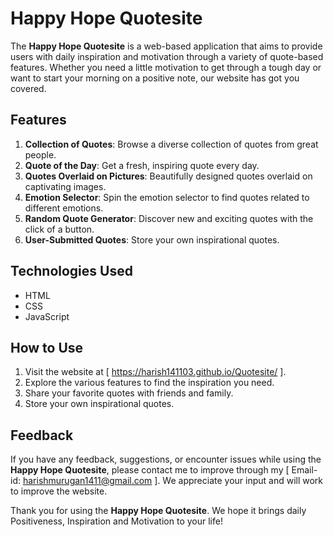 # Happy Hope Quotesite

The **Happy Hope Quotesite** is a web-based application that aims to provide users with daily inspiration and motivation through a variety of quote-based features. Whether you need a little motivation to get through a tough day or want to start your morning on a positive note, our website has got you covered.

## Features

1. **Collection of Quotes**: Browse a diverse collection of quotes from great people.
2. **Quote of the Day**: Get a fresh, inspiring quote every day.
3. **Quotes Overlaid on Pictures**: Beautifully designed quotes overlaid on captivating images.
4. **Emotion Selector**: Spin the emotion selector to find quotes related to different emotions.
5. **Random Quote Generator**: Discover new and exciting quotes with the click of a button.
6. **User-Submitted Quotes**: Store your own inspirational quotes.

## Technologies Used

- HTML
- CSS
- JavaScript

## How to Use

1. Visit the website at [ https://harish141103.github.io/Quotesite/ ].
2. Explore the various features to find the inspiration you need.
3. Share your favorite quotes with friends and family.
4. Store your own inspirational quotes.

## Feedback

If you have any feedback, suggestions, or encounter issues while using the **Happy Hope Quotesite**, please contact me to improve through my [ Email-id: harishmurugan1411@gmail.com ].
 We appreciate your input and will work to improve the website.

Thank you for using the **Happy Hope Quotesite**. We hope it brings daily Positiveness, Inspiration and Motivation to your life!